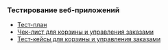 ### Тестирование веб-приложений
* [Тест-план](https://docs.google.com/spreadsheets/d/12iYzqXTTV6X8KBJ7turvWTFjyO7HQDPYl9cyR6G3wfw/edit?usp=sharing)  
* [Чек-лист для корзины и управления заказами](https://docs.google.com/spreadsheets/d/1Qfbpx6PcUbPhfi-1xTGyeupxyXb08T_uAKc5CdEjFpw/edit?gid=882206325#gid=882206325) 
* [Тест-кейсы для корзины и управления заказами](https://app.qase.io/project/G10?previewMode=side&suite=18&tab=properties)
